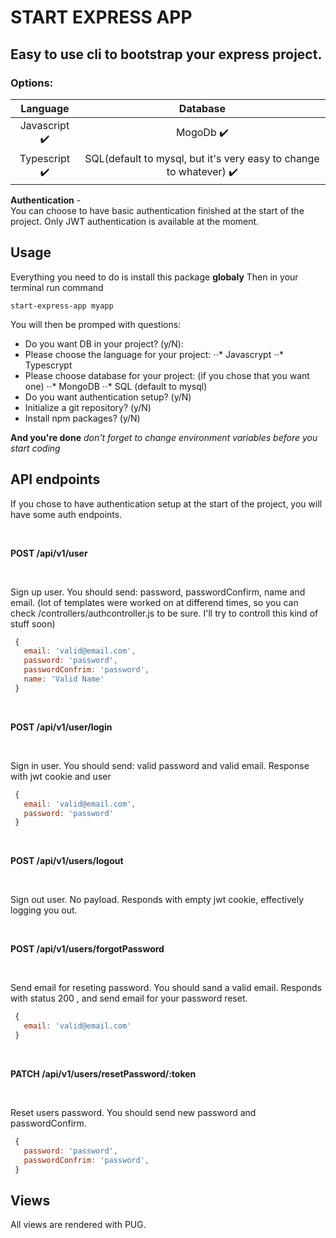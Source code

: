 # START EXPRESS APP

## Easy to use cli to bootstrap your express project.

### Options:

|           Language            |                                      Database                                      |
|:-----------------------------:|:----------------------------------------------------------------------------------:|
| Javascript :heavy_check_mark: |                             MogoDb :heavy_check_mark:                              |
| Typescript :heavy_check_mark: | SQL(default to mysql, but it's very easy to change to whatever) :heavy_check_mark: |

**Authentication** - <br>
  You can choose to have basic authentication finished at the start of the project. Only JWT authentication is available at the moment.

## Usage

Everything you need to do is install this package **globaly**
Then in your terminal run command

```
start-express-app myapp
```

You will then be promped with questions:
* Do you want DB in your project? (y/N): 
* Please choose the language for your project:
⋅⋅* Javascrypt
⋅⋅* Typescrypt
* Please choose database for your project: (if you chose that you want one)
⋅⋅* MongoDB
⋅⋅* SQL (default to mysql)
* Do you want authentication setup? (y/N)
* Initialize a git repository? (y/N)
* Install npm packages? (y/N)


**And you're done**
*don't forget to change environment variables before you start coding*

## API endpoints

If you chose to have authentication setup at the start of the project, you will have some auth endpoints.

<br>

**POST /api/v1/user**

<br>

Sign up user. You should send: password, passwordConfirm, name and email.
(lot of templates were worked on at differend times, so you can check /controllers/authcontroller.js to be sure. I'll try to controll this kind of stuff soon)

```javascript
 {
   email: 'valid@email.com',
   password: 'password',
   passwordConfrim: 'password',
   name: 'Valid Name'
 }
```

<br>

**POST /api/v1/user/login**

<br>

Sign in user. You should send: valid password and valid email.
Response with jwt cookie and user

```javascript
 {
   email: 'valid@email.com',
   password: 'password'
 }
```

<br>

**POST /api/v1/users/logout**

<br>

Sign out user. No payload.
Responds with empty jwt cookie, effectively logging you out.

<br>

**POST /api/v1/users/forgotPassword**

<br>


Send email for reseting password. You should sand a valid email.
Responds with status 200 , and send email for your password reset.

```javascript
 {
   email: 'valid@email.com'
 }
```

<br>

**PATCH /api/v1/users/resetPassword/:token**

<br>

Reset users password. You should send new password and passwordConfirm.

```javascript
 {
   password: 'password',
   passwordConfrim: 'password',
 }
```

## Views

All views are rendered with PUG.

